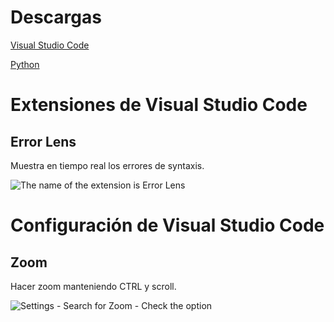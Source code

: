# Descargas

<a href="https://code.visualstudio.com/" target="_blank">Visual Studio Code</a>

<a href="https://www.python.org/downloads/" target="_blank">Python</a>

# Extensiones de Visual Studio Code

## Error Lens

Muestra en tiempo real los errores de syntaxis.

<img src="https://i.imgur.com/ppWw6KB.png" alt="The name of the extension is Error Lens"/>

# Configuración de Visual Studio Code

## Zoom

Hacer zoom manteniendo CTRL y scroll.

<img src="https://i.imgur.com/cBBoSSj.png" alt="Settings - Search for Zoom - Check the option">
